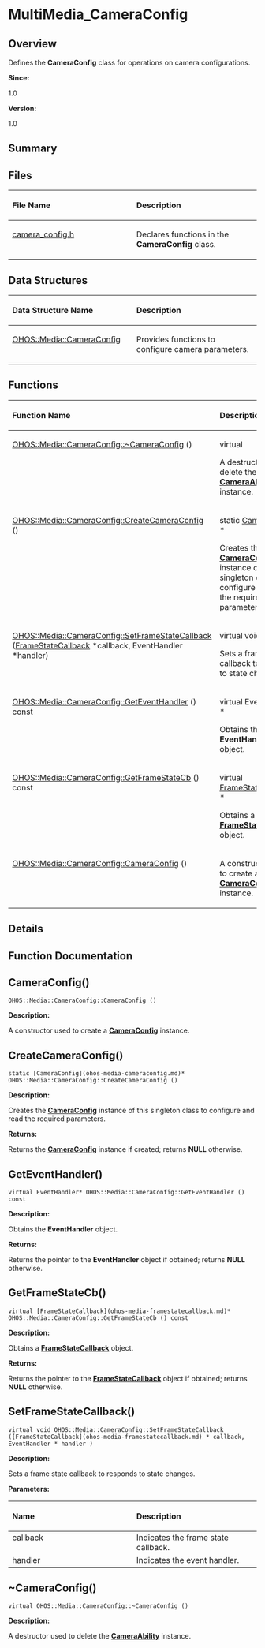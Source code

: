 # MultiMedia\_CameraConfig<a name="EN-US_TOPIC_0000001054879486"></a>

## **Overview**<a name="section2065693153084827"></a>

Defines the  **CameraConfig**  class for operations on camera configurations. 

**Since:**

1.0

**Version:**

1.0

## **Summary**<a name="section650735462084827"></a>

## Files<a name="files"></a>

<a name="table772330619084827"></a>
<table><thead align="left"><tr id="row1226836154084827"><th class="cellrowborder" valign="top" width="50%" id="mcps1.1.3.1.1"><p id="p267224960084827"><a name="p267224960084827"></a><a name="p267224960084827"></a>File Name</p>
</th>
<th class="cellrowborder" valign="top" width="50%" id="mcps1.1.3.1.2"><p id="p22340430084827"><a name="p22340430084827"></a><a name="p22340430084827"></a>Description</p>
</th>
</tr>
</thead>
<tbody><tr id="row1310624425084827"><td class="cellrowborder" valign="top" width="50%" headers="mcps1.1.3.1.1 "><p id="p1072440167084827"><a name="p1072440167084827"></a><a name="p1072440167084827"></a><a href="camera_config-h.md">camera_config.h</a></p>
</td>
<td class="cellrowborder" valign="top" width="50%" headers="mcps1.1.3.1.2 "><p id="p27621879084827"><a name="p27621879084827"></a><a name="p27621879084827"></a>Declares functions in the <strong id="b924191132084827"><a name="b924191132084827"></a><a name="b924191132084827"></a>CameraConfig</strong> class. </p>
</td>
</tr>
</tbody>
</table>

## Data Structures<a name="nested-classes"></a>

<a name="table1447572612084827"></a>
<table><thead align="left"><tr id="row1604257412084827"><th class="cellrowborder" valign="top" width="50%" id="mcps1.1.3.1.1"><p id="p1387809056084827"><a name="p1387809056084827"></a><a name="p1387809056084827"></a>Data Structure Name</p>
</th>
<th class="cellrowborder" valign="top" width="50%" id="mcps1.1.3.1.2"><p id="p2098853569084827"><a name="p2098853569084827"></a><a name="p2098853569084827"></a>Description</p>
</th>
</tr>
</thead>
<tbody><tr id="row773803074084827"><td class="cellrowborder" valign="top" width="50%" headers="mcps1.1.3.1.1 "><p id="p870179372084827"><a name="p870179372084827"></a><a name="p870179372084827"></a><a href="ohos-media-cameraconfig.md">OHOS::Media::CameraConfig</a></p>
</td>
<td class="cellrowborder" valign="top" width="50%" headers="mcps1.1.3.1.2 "><p id="p1651535233084827"><a name="p1651535233084827"></a><a name="p1651535233084827"></a>Provides functions to configure camera parameters. </p>
</td>
</tr>
</tbody>
</table>

## Functions<a name="func-members"></a>

<a name="table1301233553084827"></a>
<table><thead align="left"><tr id="row158537118084827"><th class="cellrowborder" valign="top" width="50%" id="mcps1.1.3.1.1"><p id="p1625645276084827"><a name="p1625645276084827"></a><a name="p1625645276084827"></a>Function Name</p>
</th>
<th class="cellrowborder" valign="top" width="50%" id="mcps1.1.3.1.2"><p id="p477934866084827"><a name="p477934866084827"></a><a name="p477934866084827"></a>Description</p>
</th>
</tr>
</thead>
<tbody><tr id="row925804857084827"><td class="cellrowborder" valign="top" width="50%" headers="mcps1.1.3.1.1 "><p id="p1065902135084827"><a name="p1065902135084827"></a><a name="p1065902135084827"></a><a href="multimedia_cameraconfig.md#ga6730b1ff3808a97fe7095c1cd016d47c">OHOS::Media::CameraConfig::~CameraConfig</a> ()</p>
</td>
<td class="cellrowborder" valign="top" width="50%" headers="mcps1.1.3.1.2 "><p id="p16776385084827"><a name="p16776385084827"></a><a name="p16776385084827"></a>virtual </p>
<p id="p1467157836084827"><a name="p1467157836084827"></a><a name="p1467157836084827"></a>A destructor used to delete the <strong id="b123502847084827"><a name="b123502847084827"></a><a name="b123502847084827"></a><a href="ohos-media-cameraability.md">CameraAbility</a></strong> instance. </p>
</td>
</tr>
<tr id="row1577641454084827"><td class="cellrowborder" valign="top" width="50%" headers="mcps1.1.3.1.1 "><p id="p584734280084827"><a name="p584734280084827"></a><a name="p584734280084827"></a><a href="multimedia_cameraconfig.md#ga26f37610abb783b48d3e94662523fa94">OHOS::Media::CameraConfig::CreateCameraConfig</a> ()</p>
</td>
<td class="cellrowborder" valign="top" width="50%" headers="mcps1.1.3.1.2 "><p id="p1847989033084827"><a name="p1847989033084827"></a><a name="p1847989033084827"></a>static <a href="ohos-media-cameraconfig.md">CameraConfig</a> * </p>
<p id="p561520279084827"><a name="p561520279084827"></a><a name="p561520279084827"></a>Creates the <strong id="b1658171158084827"><a name="b1658171158084827"></a><a name="b1658171158084827"></a><a href="ohos-media-cameraconfig.md">CameraConfig</a></strong> instance of this singleton class to configure and read the required parameters. </p>
</td>
</tr>
<tr id="row1156821085084827"><td class="cellrowborder" valign="top" width="50%" headers="mcps1.1.3.1.1 "><p id="p1288373410084827"><a name="p1288373410084827"></a><a name="p1288373410084827"></a><a href="multimedia_cameraconfig.md#gaf6d7f82e9439dce13b0213f84a35ab59">OHOS::Media::CameraConfig::SetFrameStateCallback</a> (<a href="ohos-media-framestatecallback.md">FrameStateCallback</a> *callback, EventHandler *handler)</p>
</td>
<td class="cellrowborder" valign="top" width="50%" headers="mcps1.1.3.1.2 "><p id="p1492603334084827"><a name="p1492603334084827"></a><a name="p1492603334084827"></a>virtual void </p>
<p id="p1811954312084827"><a name="p1811954312084827"></a><a name="p1811954312084827"></a>Sets a frame state callback to responds to state changes. </p>
</td>
</tr>
<tr id="row782651004084827"><td class="cellrowborder" valign="top" width="50%" headers="mcps1.1.3.1.1 "><p id="p1444855945084827"><a name="p1444855945084827"></a><a name="p1444855945084827"></a><a href="multimedia_cameraconfig.md#ga65d8bb0bd5d996e51e4c6fa12a33931b">OHOS::Media::CameraConfig::GetEventHandler</a> () const</p>
</td>
<td class="cellrowborder" valign="top" width="50%" headers="mcps1.1.3.1.2 "><p id="p1090826937084827"><a name="p1090826937084827"></a><a name="p1090826937084827"></a>virtual EventHandler * </p>
<p id="p982317400084827"><a name="p982317400084827"></a><a name="p982317400084827"></a>Obtains the <strong id="b194259803084827"><a name="b194259803084827"></a><a name="b194259803084827"></a>EventHandler</strong> object. </p>
</td>
</tr>
<tr id="row909311608084827"><td class="cellrowborder" valign="top" width="50%" headers="mcps1.1.3.1.1 "><p id="p31463626084827"><a name="p31463626084827"></a><a name="p31463626084827"></a><a href="multimedia_cameraconfig.md#gae4864312836d34b9ad56675ed3e523a1">OHOS::Media::CameraConfig::GetFrameStateCb</a> () const</p>
</td>
<td class="cellrowborder" valign="top" width="50%" headers="mcps1.1.3.1.2 "><p id="p1510514141084827"><a name="p1510514141084827"></a><a name="p1510514141084827"></a>virtual <a href="ohos-media-framestatecallback.md">FrameStateCallback</a> * </p>
<p id="p1595165756084827"><a name="p1595165756084827"></a><a name="p1595165756084827"></a>Obtains a <strong id="b239668642084827"><a name="b239668642084827"></a><a name="b239668642084827"></a><a href="ohos-media-framestatecallback.md">FrameStateCallback</a></strong> object. </p>
</td>
</tr>
<tr id="row1835173130084827"><td class="cellrowborder" valign="top" width="50%" headers="mcps1.1.3.1.1 "><p id="p1459313853084827"><a name="p1459313853084827"></a><a name="p1459313853084827"></a><a href="multimedia_cameraconfig.md#ga6cca70f5dea34d6ede94d0b258c0a350">OHOS::Media::CameraConfig::CameraConfig</a> ()</p>
</td>
<td class="cellrowborder" valign="top" width="50%" headers="mcps1.1.3.1.2 "><p id="p436664204084827"><a name="p436664204084827"></a><a name="p436664204084827"></a> </p>
<p id="p2027514996084827"><a name="p2027514996084827"></a><a name="p2027514996084827"></a>A constructor used to create a <strong id="b1876827907084827"><a name="b1876827907084827"></a><a name="b1876827907084827"></a><a href="ohos-media-cameraconfig.md">CameraConfig</a></strong> instance. </p>
</td>
</tr>
</tbody>
</table>

## **Details**<a name="section357875270084827"></a>

## **Function Documentation**<a name="section1003437333084827"></a>

## CameraConfig\(\)<a name="ga6cca70f5dea34d6ede94d0b258c0a350"></a>

```
OHOS::Media::CameraConfig::CameraConfig ()
```

 **Description:**

A constructor used to create a  **[CameraConfig](ohos-media-cameraconfig.md)**  instance. 

## CreateCameraConfig\(\)<a name="ga26f37610abb783b48d3e94662523fa94"></a>

```
static [CameraConfig](ohos-media-cameraconfig.md)* OHOS::Media::CameraConfig::CreateCameraConfig ()
```

 **Description:**

Creates the  **[CameraConfig](ohos-media-cameraconfig.md)**  instance of this singleton class to configure and read the required parameters. 

**Returns:**

Returns the  **[CameraConfig](ohos-media-cameraconfig.md)**  instance if created; returns  **NULL**  otherwise. 



## GetEventHandler\(\)<a name="ga65d8bb0bd5d996e51e4c6fa12a33931b"></a>

```
virtual EventHandler* OHOS::Media::CameraConfig::GetEventHandler () const
```

 **Description:**

Obtains the  **EventHandler**  object. 

**Returns:**

Returns the pointer to the  **EventHandler**  object if obtained; returns  **NULL**  otherwise. 



## GetFrameStateCb\(\)<a name="gae4864312836d34b9ad56675ed3e523a1"></a>

```
virtual [FrameStateCallback](ohos-media-framestatecallback.md)* OHOS::Media::CameraConfig::GetFrameStateCb () const
```

 **Description:**

Obtains a  **[FrameStateCallback](ohos-media-framestatecallback.md)**  object. 

**Returns:**

Returns the pointer to the  **[FrameStateCallback](ohos-media-framestatecallback.md)**  object if obtained; returns  **NULL**  otherwise. 



## SetFrameStateCallback\(\)<a name="gaf6d7f82e9439dce13b0213f84a35ab59"></a>

```
virtual void OHOS::Media::CameraConfig::SetFrameStateCallback ([FrameStateCallback](ohos-media-framestatecallback.md) * callback, EventHandler * handler )
```

 **Description:**

Sets a frame state callback to responds to state changes. 

**Parameters:**

<a name="table2045311558084827"></a>
<table><thead align="left"><tr id="row721560332084827"><th class="cellrowborder" valign="top" width="50%" id="mcps1.1.3.1.1"><p id="p1944190132084827"><a name="p1944190132084827"></a><a name="p1944190132084827"></a>Name</p>
</th>
<th class="cellrowborder" valign="top" width="50%" id="mcps1.1.3.1.2"><p id="p1911600946084827"><a name="p1911600946084827"></a><a name="p1911600946084827"></a>Description</p>
</th>
</tr>
</thead>
<tbody><tr id="row894139932084827"><td class="cellrowborder" valign="top" width="50%" headers="mcps1.1.3.1.1 ">callback</td>
<td class="cellrowborder" valign="top" width="50%" headers="mcps1.1.3.1.2 ">Indicates the frame state callback. </td>
</tr>
<tr id="row1840249745084827"><td class="cellrowborder" valign="top" width="50%" headers="mcps1.1.3.1.1 ">handler</td>
<td class="cellrowborder" valign="top" width="50%" headers="mcps1.1.3.1.2 ">Indicates the event handler. </td>
</tr>
</tbody>
</table>

## \~CameraConfig\(\)<a name="ga6730b1ff3808a97fe7095c1cd016d47c"></a>

```
virtual OHOS::Media::CameraConfig::~CameraConfig ()
```

 **Description:**

A destructor used to delete the  **[CameraAbility](ohos-media-cameraability.md)**  instance. 

